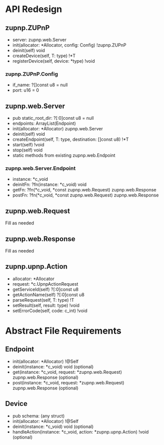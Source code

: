 # API Redesign
## zupnp.ZUPnP
* server: zupnp.web.Server
* init(allocator: *Allocator, config: Config) !zupnp.ZUPnP
* deinit(self) void
* createDevice(self, T: type) !*T
* registerDevice(self, device: *type) !void

### zupnp.ZUPnP.Config
* if_name: ?[]const u8 = null
* port: u16 = 0

## zupnp.web.Server
* pub static_root_dir: ?[:0]const u8 = null
* endpoints: ArrayList(Endpoint)
* init(allocator: *Allocator) zupnp.web.Server
* deinit(self) void
* createEndpoint(self, T: type, destination: []const u8) !*T
* start(self) !void
* stop(self) void
* static methods from existing zupnp.web.Endpoint

### zupnp.web.Server.Endpoint
* instance: *c_void
* deinitFn: ?fn(instance: *c_void) void
* getFn: ?fn(*c_void, *const zupnp.web.Request) zupnp.web.Response
* postFn: ?fn(*c_void, *const zupnp.web.Request) zupnp.web.Response

## zupnp.web.Request
Fill as needed

## zupnp.web.Response
Fill as needed

## zupnp.upnp.Action
* allocator: *Allocator
* request: *c.UpnpActionRequest
* getServiceId(self) ?[:0]const u8
* getActionName(self) ?[:0]const u8
* parseRequest(self, T: type) !T
* setResult(self, result: type) !void
* setErrorCode(self, code: c_int) !void

# Abstract File Requirements
## Endpoint
* init(allocator: *Allocator) !@Self
* deinit(instance: *c_void) void (optional)
* get(instance: *c_void, request: *zupnp.web.Request) zupnp.web.Response (optional)
* post(instance: *c_void, request: *zupnp.web.Request) zupnp.web.Response (optional)

## Device
* pub schema: (any struct)
* init(allocator: *Allocator) !@Self
* deinit(instance: *c_void) void (optional)
* handleAction(instance: *c_void, action: *zupnp.upnp.Action) !void (optional)
